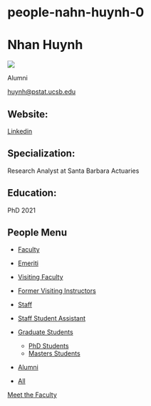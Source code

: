 # people-nahn-huynh-0

# Nhan Huynh

![](https://www.pstat.ucsb.edu/sites/default/files/styles/people_node/public/people/photo/HuynhN_0.jpg?itok=9iPdNaTm)

Alumni

[huynh@pstat.ucsb.edu](mailto:huynh@pstat.ucsb.edu)

## Website:

[Linkedin](https://www.linkedin.com/in/nhan-huynh-b83690a5/)

## Specialization:

Research Analyst at Santa Barbara Actuaries

## Education:

PhD 2021

## People Menu

- [Faculty](/people/academic "Faculty")
- [Emeriti](/people/emeriti "Emeriti")
- [Visiting Faculty](/people/visiting "Visiting Faculty")
- [Former Visiting Instructors](/people/lecturer "Former Visiting Instructors")
- [Staff](/people/staff)
- [Staff Student Assistant](/people/researcher "Staff Student Assistant")
- [Graduate Students](/people/student "Graduate Students")
  
  - [PhD Students](/people/student/phd "PhD Students")
  - [Masters Students](/people/student/masters "Masters Students")
- [Alumni](/people/alumni)
- [All](/people/all)

[Meet the Faculty](/people/meet-the-faculty)